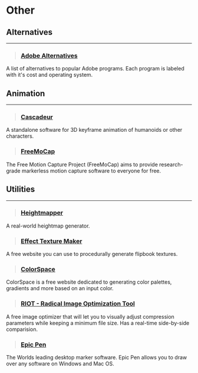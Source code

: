 # Other

## Alternatives
___

> ### [Adobe Alternatives](https://cdn.discordapp.com/attachments/607019459760095232/1252041145219813559/GPkD9w0W8AA8xjR.png?ex=667a002e&is=6678aeae&hm=aeaf2588faee7243284f14593a2d116687c99a7e6b73b3a6880476ed87d2f724&)
A list of alternatives to popular Adobe programs. Each program is labeled with it's cost and operating system.
<!-- -->

## Animation
___

> ### [Cascadeur](https://cascadeur.com/)
A standalone software for 3D keyframe animation of humanoids or other characters.
<!-- -->


> ### [FreeMoCap](https://freemocap.org/)
The Free Motion Capture Project (FreeMoCap) aims to provide research-grade markerless motion capture software to everyone for free.
<!-- -->


## Utilities
___

> ### [Heightmapper](https://tangrams.github.io/heightmapper/)
A real-world heightmap generator.
<!-- -->


> ### [Effect Texture Maker](http://mebiusbox.github.io/contents/EffectTextureMaker/)
A free website you can use to procedurally generate flipbook textures.
<!-- -->


> ### [ColorSpace](https://mycolor.space/)
ColorSpace is a free website dedicated to generating color palettes, gradients and more based on an input color.
<!-- -->


> ### [RIOT - Radical Image Optimization Tool](https://riot-optimizer.com/)
A free image optimizer that will let you to visually adjust compression parameters while keeping a minimum file size. Has a real-time side-by-side comparision.
<!-- -->


> ### [Epic Pen](https://epic-pen.com/)
The Worlds leading desktop marker software. Epic Pen allows you to draw over any software on Windows and Mac OS.
<!-- -->

